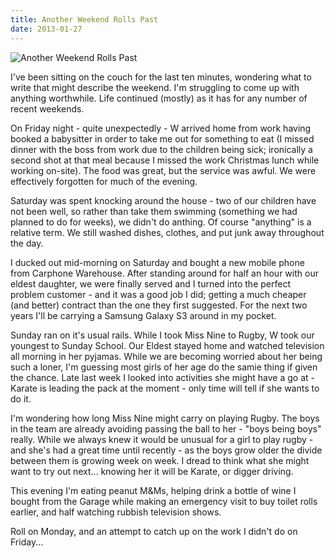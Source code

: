 ```yaml
---
title: Another Weekend Rolls Past
date: 2013-01-27
---
```


![Another Weekend Rolls Past](https://source.unsplash.com/cckf4TsHAuw/1600x900)

I've been sitting on the couch for the last ten minutes, wondering what to write that might describe the weekend. I'm struggling to come up with anything worthwhile. Life continued (mostly) as it has for any number of recent weekends.

On Friday night - quite unexpectedly - W arrived home from work having booked a babysitter in order to take me out for something to eat (I missed dinner with the boss from work due to the children being sick; ironically a second shot at that meal because I missed the work Christmas lunch while working on-site). The food was great, but the service was awful. We were effectively forgotten for much of the evening.

Saturday was spent knocking around the house - two of our children have not been well, so rather than take them swimming (something we had planned to do for weeks), we didn't do anthing. Of course "anything" is a relative term. We still washed dishes, clothes, and put junk away throughout the day.

I ducked out mid-morning on Saturday and bought a new mobile phone from Carphone Warehouse. After standing around for half an hour with our eldest daughter, we were finally served and I turned into the perfect problem customer - and it was a good job I did; getting a much cheaper (and better) contract than the one they first suggested. For the next two years I'll be carrying a Samsung Galaxy S3 around in my pocket.

Sunday ran on it's usual rails. While I took Miss Nine to Rugby, W took our youngest to Sunday School. Our Eldest stayed home and watched television all morning in her pyjamas. While we are becoming worried about her being such a loner, I'm guessing most girls of her age do the samie thing if given the chance. Late last week I looked into activities she might have a go at - Karate is leading the pack at the moment - only time will tell if she wants to do it.

I'm wondering how long Miss Nine might carry on playing Rugby. The boys in the team are already avoiding passing the ball to her - "boys being boys" really. While we always knew it would be unusual for a girl to play rugby - and she's had a great time until recently - as the boys grow older the divide between them is growing week on week. I dread to think what she might want to try out next... knowing her it will be Karate, or digger driving.

This evening I'm eating peanut M&Ms, helping drink a bottle of wine I bought from the Garage while making an emergency visit to buy toilet rolls earlier, and half watching rubbish television shows.

Roll on Monday, and an attempt to catch up on the work I didn't do on Friday...